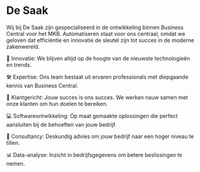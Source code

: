 # De Saak
Wij bij De Saak zijn gespecialiseerd in de ontwikkeling binnen Business Central voor het MKB. Automatiseren staat voor ons centraal, omdat we geloven dat efficiëntie en innovatie de sleutel zijn tot succes in de moderne zakenwereld.

🚀 Innovatie: We blijven altijd op de hoogte van de nieuwste technologieën en trends.

🛠️ Expertise: Ons team bestaat uit ervaren professionals met diepgaande kennis van Business Central.

🌟 Klantgericht: Jouw succes is ons succes. We werken nauw samen met onze klanten om hun doelen te bereiken.

💻 Softwareontwikkeling: Op maat gemaakte oplossingen die perfect aansluiten bij de behoeften van jouw bedrijf.

🤝 Consultancy: Deskundig advies om jouw bedrijf naar een hoger niveau te tillen.

📊 Data-analyse: Inzicht in bedrijfsgegevens om betere beslissingen te nemen.
